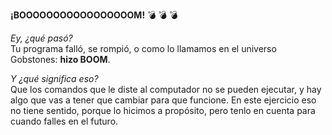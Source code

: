 **¡BOOOOOOOOOOOOOOOOOM!** :bomb: :bomb: :bomb:

_Ey, ¿qué pasó?_<br> Tu programa falló, se rompió, o como lo llamamos en el universo Gobstones: **hizo BOOM**.

_Y ¿qué significa eso?_<br> Que los comandos que le diste al computador no se pueden ejecutar, y hay algo que vas a tener que cambiar para que funcione. En este ejercicio eso no tiene sentido, porque lo hicimos a propósito, pero tenlo en cuenta para cuando falles en el futuro.